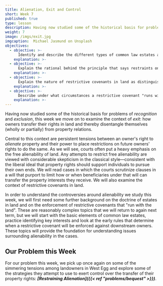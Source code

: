 ```yaml
---
title: Alienation, Exit and Control
short: Week 7
published: true
type: lesson
description: Having now studied some of the historical basis for problems of recognition and exclusion, this week we move on to examine the context of exit, i.e. how owners transfer their rights in land and thereby disentangle themselves (wholly or partially) from property relations.
weight: 7
image: /imgs/exit.jpg
imgcaption:  Michael Jasmund on Unsplash
objectives:
  - objective: >-
      Identify and describe the different types of common law estates and future interests in land and use these concepts and relevant legislation to interpret a clause in a will (testamentary bequest) or inter vivos grant. 
    explanation: >-
  - objective: >-
      Explain the rational behind the principle that says restraints on alienation are invalid and identify and apply exceptions to this principle. 
    explanation: >-
  - objective: >-
      Explain the nature of restrictive covenants in land as distinguished from contractual agreements.  
    explanation: >-
  - objective: >-
      Describe under what circumstances a restrictive covenant "runs with the land" and explain the implications of this result. 
    explanation: >-
---
```


Having now studied some of the historical basis for problems of *recognition* and *exclusion*, this week we move on to examine the context of *exit*: how owners transfer their rights in land and thereby disentangle themselves (wholly or partially) from property relations. 

Central to this context are persistent tensions between an owner's right to *alienate* property and their power to place restrictions on future owners' rights to do the same. As we will see, courts often put a heavy emphasis on the free alienability of land. Any attempts to restrict free alienability are viewed with considerable skepticism in the classical style—consistent with the liberal ideal that property rights should support individuals to pursue their own ends. We will read cases in which the courts scrutinize clauses in a will that purport to limit how or when beneficiaries under that will can transfer the property interests they receive. We will also examine the context of restrictive covenants in land. 

In order to understand the controversies around alienability we study this week, we will first need some further background on the doctrine of estates in land and on the enforcement of restrictive covenants that "run with the land". These are reasonably complex topics that we will return to again next term, but we will start with the basic elements of common law estates, practice identifying key interests and look at the early rules that determine when a restrictive covenant will be enforced against downstream owners. These topics will provide the foundation for understanding issues surrounding alienability in the cases. 

## Our Problem this Week

For our problem this week, we pick up once again on some of the simmering tensions among landowners in West Egg and explore some of the strategies they attempt to use to exert control over the transfer of their property rights: ***[Restraining Alienation]({{< ref "problems/bequest" >}})***.